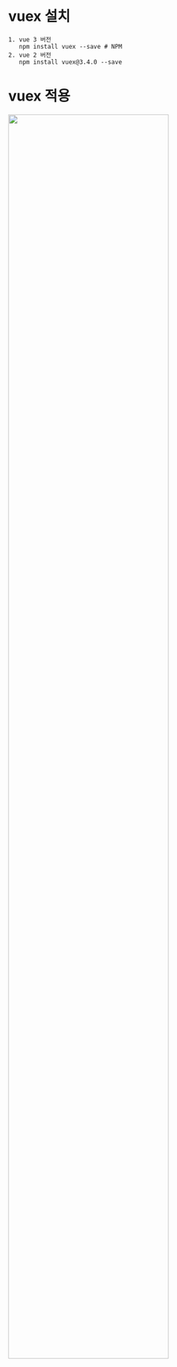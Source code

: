 # vuex 설치
    
    1. vue 3 버전
       npm install vuex --save # NPM
    2. vue 2 버전
       npm install vuex@3.4.0 --save

# vuex 적용
<img src="https://user-images.githubusercontent.com/83282953/179541656-64b81db6-dd0d-4b7c-aa7d-ea6853d59eea.png" width="80%" height="80%"/>
